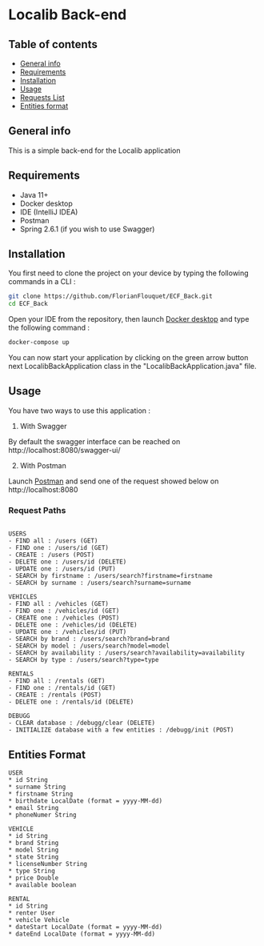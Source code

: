 # Localib Back-end

## Table of contents
* [General info](#general-info)
* [Requirements](#requirements)
* [Installation](#installation)
* [Usage](#usage)
* [Requests List](#requests-list)
* [Entities format](#entities-format)

## General info
This is a simple back-end for the Localib application

## Requirements

- Java 11+
- Docker desktop
- IDE (IntelliJ IDEA)
- Postman
- Spring 2.6.1 (if you wish to use Swagger)

## Installation

You first need to clone the project on your device by typing the following commands in a CLI :
```bash
git clone https://github.com/FlorianFlouquet/ECF_Back.git
cd ECF_Back
```
Open your IDE from the repository, then launch [Docker desktop](https://www.docker.com/products/docker-desktop/) and type the following command :
```bash
docker-compose up
```
You can now start your application by clicking on the green arrow button next LocalibBackApplication class
in the "LocalibBackApplication.java" file.


## Usage

You have two ways to use this application :

1. With Swagger

By default the swagger interface can be reached on http://localhost:8080/swagger-ui/

2. With Postman

Launch [Postman](https://www.postman.com/) and send one of the request showed below on http://localhost:8080

### Request Paths

```

USERS
- FIND all : /users (GET)
- FIND one : /users/id (GET)
- CREATE : /users (POST)
- DELETE one : /users/id (DELETE)
- UPDATE one : /users/id (PUT)
- SEARCH by firstname : /users/search?firstname=firstname
- SEARCH by surname : /users/search?surname=surname

VEHICLES
- FIND all : /vehicles (GET)
- FIND one : /vehicles/id (GET)
- CREATE one : /vehicles (POST)
- DELETE one : /vehicles/id (DELETE)
- UPDATE one : /vehicles/id (PUT)
- SEARCH by brand : /users/search?brand=brand
- SEARCH by model : /users/search?model=model
- SEARCH by availability : /users/search?availability=availability
- SEARCH by type : /users/search?type=type

RENTALS
- FIND all : /rentals (GET)
- FIND one : /rentals/id (GET)
- CREATE : /rentals (POST)
- DELETE one : /rentals/id (DELETE)

DEBUGG
- CLEAR database : /debugg/clear (DELETE)
- INITIALIZE database with a few entities : /debugg/init (POST)
```

## Entities Format
```
USER
* id String
* surname String
* firstname String
* birthdate LocalDate (format = yyyy-MM-dd)
* email String
* phoneNumer String

VEHICLE
* id String
* brand String
* model String
* state String
* licenseNumber String
* type String
* price Double
* available boolean

RENTAL
* id String
* renter User
* vehicle Vehicle
* dateStart LocalDate (format = yyyy-MM-dd)
* dateEnd LocalDate (format = yyyy-MM-dd)
```
